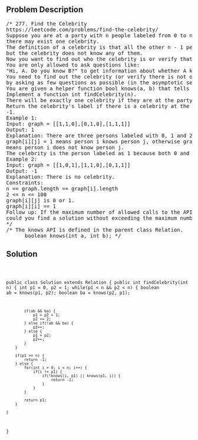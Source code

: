 <!--
<style>
  body { font-family: Arial, sans-serif; }
  .container { max-width: 100%; margin: 0 auto; padding: 10px; }
  .comment-block { max-width: 30%; background-color: #f9f9f9; padding: 10px; border-left: 5px solid #ccc; overflow-wrap: break-word; white-space: pre-wrap; }
  .code-block { background-color: #f4f4f4; padding: 10px; border: 1px solid #ddd; overflow-wrap: break-word; white-space: pre-wrap; }
</style>
-->

<div class='container'>
<h2>Problem Description</h2>
<div class='comment-block'>
<pre>
/* 277. Find the Celebrity
https://leetcode.com/problems/find-the-celebrity/
Suppose you are at a party with n people labeled from 0 to n - 1 and among them,
there may exist one celebrity.
The definition of a celebrity is that all the other n - 1 people know the celebrity,
but the celebrity does not know any of them.
Now you want to find out who the celebrity is or verify that there is not one.
You are only allowed to ask questions like:
"Hi, A. Do you know B?" to get information about whether A knows B.
You need to find out the celebrity (or verify there is not one)
by asking as few questions as possible (in the asymptotic sense).
You are given a helper function bool knows(a, b) that tells you whether a knows b.
Implement a function int findCelebrity(n).
There will be exactly one celebrity if they are at the party.
Return the celebrity's label if there is a celebrity at the party. If there is no celebrity, return
-1.
Example 1:
Input: graph = [[1,1,0],[0,1,0],[1,1,1]]
Output: 1
Explanation: There are three persons labeled with 0, 1 and 2.
graph[i][j] = 1 means person i knows person j, otherwise graph[i][j] = 0
means person i does not know person j.
The celebrity is the person labeled as 1 because both 0 and 2 know him but 1 does not know anybody.
Example 2:
Input: graph = [[1,0,1],[1,1,0],[0,1,1]]
Output: -1
Explanation: There is no celebrity.
Constraints:
n == graph.length == graph[i].length
2 <= n <= 100
graph[i][j] is 0 or 1.
graph[i][i] == 1
Follow up: If the maximum number of allowed calls to the API knows is 3 * n,
could you find a solution without exceeding the maximum number of calls?
*/
/* The knows API is defined in the parent class Relation.
      boolean knows(int a, int b); */
</pre>
</div>

<h2>Solution</h2>
<div class='code-block'>
<pre><code class='language-java'>



public class Solution extends Relation {
    public int findCelebrity(int n) {
        int p1 = 0, p2 = 1;
        while(p1 < n && p2 < n) {
            boolean ab = knows(p1, p2);
            boolean ba = knows(p2, p1);

            if(ab && ba) {
                p1 = p2 + 1;
                p2 += 2;
            } else if(!ab && ba) {
                p2++;
            } else {
                p1 = p2;
                p2++;
            }
        }

        if(p1 >= n) {
            return -1;
        } else {
            for(int i = 0; i < n; i++) {
                if(i != p1) {
                    if(!knows(i, p1) || knows(p1, i)) {
                        return -1;
                    }
                }
            }

            return p1;
        }
        
    }
}
</code></pre>
</div>
</div>
